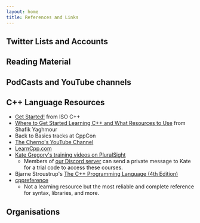 ```yaml
---
layout: home
title: References and Links
---
```


## Twitter Lists and Accounts

## Reading Material

## PodCasts and YouTube channels

## C++ Language Resources

* [Get Started!](https://isocpp.org/get-started) from ISO C++ 
* [Where to Get Started Learning C++ and What Resources to Use](https://shafik.github.io/c++/learning/2019/09/05/getting_started_learning_cpp.html) from Shafik Yaghmour
* Back to Basics tracks at CppCon
* [The Cherno's YouTube Channel](https://www.youtube.com/c/TheChernoProject/playlists)
* [LearnCpp.com](https://www.learncpp.com)
* [Kate Gregory's training videos on PluralSight](https://www.pluralsight.com/authors/kate-gregory)
    * Members of [our Discord server](/discord/) can send a private message to Kate for a trial code to access these courses.
* Bjarne Stroustrup's [The C++ Programming Language (4th Edition)](https://www.stroustrup.com/4th.html)
* [cppreference](https://en.cppreference.com/w/)
    * Not a learning resource but the most reliable and complete reference for syntax, libraries, and more.

## Organisations

